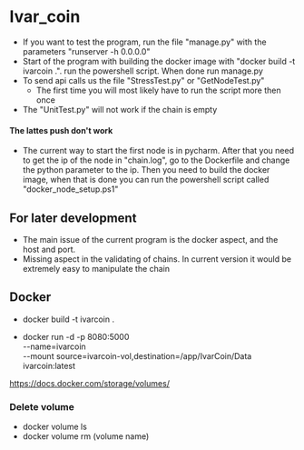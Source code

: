 # Ivar_coin

* If you want to test the program, run the file "manage.py" with the parameters "runserver -h 0.0.0.0"
* Start of the program with building the docker image with "docker build -t ivarcoin .". run the powershell script. When done run manage.py
* To send api calls us the file "StressTest.py" or "GetNodeTest.py"
    * The first time you will most likely have to run the script more then once
* The "UnitTest.py" will not work if the chain is empty

#### The lattes push don't work 
* The current way to start the first node is in pycharm. After that you need to get the ip of the node in "chain.log",
go to the Dockerfile and change the python parameter to the ip. Then you need to build the docker image, 
when that is done you can run the powershell script called "docker_node_setup.ps1"


## For later development 
* The main issue of the current program is the docker aspect, and the host and port.
* Missing aspect in the validating of chains. In current version it would be extremely easy to manipulate the chain 

## Docker
* docker build -t ivarcoin .

* docker run -d -p 8080:5000 \
  --name=ivarcoin \
  --mount source=ivarcoin-vol,destination=/app/IvarCoin/Data \
  ivarcoin:latest
  
 https://docs.docker.com/storage/volumes/
 
 ### Delete volume
* docker volume ls 
* docker volume rm (volume name) 